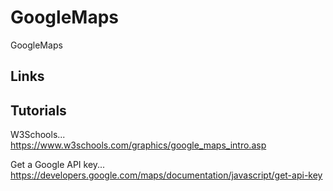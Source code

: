 # GoogleMaps
GoogleMaps

## Links

## Tutorials

W3Schools...  
https://www.w3schools.com/graphics/google_maps_intro.asp   

Get a Google API key...  
https://developers.google.com/maps/documentation/javascript/get-api-key  

